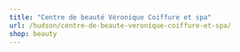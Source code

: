 ```yaml
---
title: "Centre de beauté Véronique Coiffure et spa"
url: /hudson/centre-de-beaute-veronique-coiffure-et-spa/
shop: beauty
---
```

